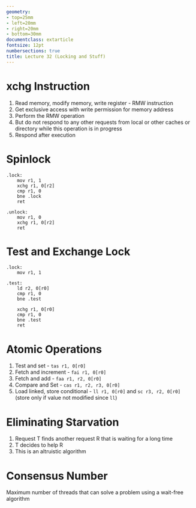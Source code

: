 ```yaml
---
geometry:
- top=25mm
- left=20mm
- right=20mm
- bottom=30mm
documentclass: extarticle
fontsize: 12pt
numbersections: true
title: Lecture 32 (Locking and Stuff)
--- 
```


# xchg Instruction
1. Read memory, modify memory, write register - RMW instruction
1. Get exclusive access with write permission for memory address
1. Perform the RMW operation
1. But do not respond to any other requests from local or other caches or directory while this operation is in progress
1. Respond after execution

# Spinlock
```
.lock:
    mov r1, 1
    xchg r1, 0[r2]
    cmp r1, 0
    bne .lock
    ret
```

```
.unlock:
    mov r1, 0
    xchg r1, 0[r2]
    ret
```

# Test and Exchange Lock
```
.lock:
    mov r1, 1

.test:
    ld r2, 0[r0]
    cmp r1, 0
    bne .test

    xchg r1, 0[r0]
    cmp r1, 0
    bne .test
    ret
```

# Atomic Operations
1. Test and set - `tas r1, 0[r0]`
1. Fetch and increment - `fai r1, 0[r0]`
1. Fetch and add - `faa r1, r2, 0[r0]`
1. Compare and Set - `cas r1, r2, r3, 0[r0]`
1. Load linked, store conditional - `ll r1, 0[r0]` and `sc r3, r2, 0[r0]` (store only if value not modified since `ll`)

# Eliminating Starvation
1. Request T finds another request R that is waiting for a long time
1. T decides to help R
1. This is an altruistic algorithm

# Consensus Number
Maximum number of threads that can solve a problem using a wait-free algorithm
